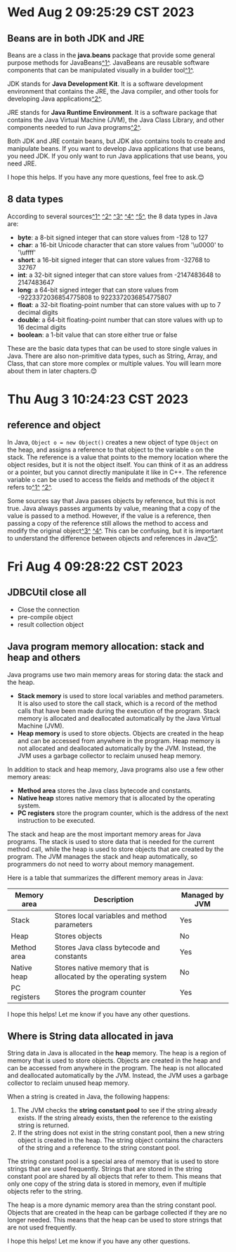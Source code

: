 # Wed Aug 2 09:25:29 CST 2023

## Beans are in both JDK and JRE

[1]: https://docs.oracle.com/en/java/javase/17/docs/api/java.desktop/java/beans/Beans.html "Beans (Java SE 17 & JDK 17) - Oracle"
[2]: https://stackoverflow.com/questions/1906445/what-is-the-difference-between-jdk-and-jre "What is the difference between JDK and JRE? - Stack Overflow"
[3]: https://stackoverflow.com/questions/35689701/adding-jdk-to-netbeans-8-1 "java - Adding JDK to netbeans 8.1 - Stack Overflow"
[4]: https://marketsplash.com/tutorials/java/java-jdk-vs-jre/ "Java Development Kit (JDK) VS Java Runtime Environment (JRE) - MarketSplash"
[5]: https://easycodebook.com/2019/08/download-and-install-java-jdk-and-netbeans-ide/ "Download and Install Java JDK and NetBeans IDE"

Beans are a class in the **java.beans** package that provide some general purpose methods for JavaBeans[^1^][1]. JavaBeans are reusable software components that can be manipulated visually in a builder tool[^1^][1].

JDK stands for **Java Development Kit**. It is a software development environment that contains the JRE, the Java compiler, and other tools for developing Java applications[^2^][2].

JRE stands for **Java Runtime Environment**. It is a software package that contains the Java Virtual Machine (JVM), the Java Class Library, and other components needed to run Java programs[^2^][2].

Both JDK and JRE contain beans, but JDK also contains tools to create and manipulate beans. If you want to develop Java applications that use beans, you need JDK. If you only want to run Java applications that use beans, you need JRE.

I hope this helps. If you have any more questions, feel free to ask.😊

## 8 data types

[1]: https://www.w3schools.com/java/java_data_types.asp "Java Data Types - W3Schools"
[2]: https://www.geeksforgeeks.org/data-types-in-java/ "Java Data Types - GeeksforGeeks"
[3]: https://mathcenter.oxford.emory.edu/site/cs170/variables/ "Variables and the 8 Primitive Data Types - Emory University"
[4]: https://techvidvan.com/tutorials/data-types-in-java/ "Data Types in Java Programming with Implementation Examples"
[5]: https://www.thepoorcoder.com/hackerrank-java-datatypes-solution/ "Hackerrank Java Datatypes Solution - The Poor Coder"

According to several sources[^1^][1] [^2^][2] [^3^][3] [^4^][4] [^5^][5], the 8 data types in Java are:

-   **byte**: a 8-bit signed integer that can store values from -128 to 127
-   **char**: a 16-bit Unicode character that can store values from '\\u0000' to '\\uffff'
-   **short**: a 16-bit signed integer that can store values from -32768 to 32767
-   **int**: a 32-bit signed integer that can store values from -2147483648 to 2147483647
-   **long**: a 64-bit signed integer that can store values from -9223372036854775808 to 9223372036854775807
-   **float**: a 32-bit floating-point number that can store values with up to 7 decimal digits
-   **double**: a 64-bit floating-point number that can store values with up to 16 decimal digits
-   **boolean**: a 1-bit value that can store either true or false

These are the basic data types that can be used to store single values in Java. There are also non-primitive data types, such as String, Array, and Class, that can store more complex or multiple values. You will learn more about them in later chapters.😊

# Thu Aug 3 10:24:23 CST 2023

## reference and object

[1]: https://docs.oracle.com/javase/8/docs/api/java/lang/Object.html "Object (Java Platform SE 8 ) - Oracle"
[2]: https://stackoverflow.com/questions/16504084/what-is-object-reference-variable "java - What is Object Reference Variable? - Stack Overflow"
[3]: https://www.infoworld.com/article/3512039/does-java-pass-by-reference-or-pass-by-value.html "Does Java pass by reference or pass by value? | InfoWorld"
[4]: https://stackoverflow.com/questions/12565037/what-exactly-is-a-reference-in-java "What exactly is a reference in Java? - Stack Overflow"
[5]: https://www.kdgregory.com/index.php?page=java.refobj "Java Reference Objects"

In Java, `Object o = new Object()` creates a new object of type `Object` on the heap, and assigns a reference to that object to the variable `o` on the stack. The reference is a value that points to the memory location where the object resides, but it is not the object itself. You can think of it as an address or a pointer, but you cannot directly manipulate it like in C++. The reference variable `o` can be used to access the fields and methods of the object it refers to[^1^][1] [^2^][2].

Some sources say that Java passes objects by reference, but this is not true. Java always passes arguments by value, meaning that a copy of the value is passed to a method. However, if the value is a reference, then passing a copy of the reference still allows the method to access and modify the original object[^3^][3] [^4^][4]. This can be confusing, but it is important to understand the difference between objects and references in Java[^5^][5].

# Fri Aug 4 09:28:22 CST 2023

## JDBCUtil close all

-   Close the connection
-   pre-compile object
-   result collection object

## Java program memory allocation: stack and heap and others

Java programs use two main memory areas for storing data: the stack and the heap.

-   **Stack memory** is used to store local variables and method parameters. It is also used to store the call stack, which is a record of the method calls that have been made during the execution of the program. Stack memory is allocated and deallocated automatically by the Java Virtual Machine (JVM).
-   **Heap memory** is used to store objects. Objects are created in the heap and can be accessed from anywhere in the program. Heap memory is not allocated and deallocated automatically by the JVM. Instead, the JVM uses a garbage collector to reclaim unused heap memory.

In addition to stack and heap memory, Java programs also use a few other memory areas:

-   **Method area** stores the Java class bytecode and constants.
-   **Native heap** stores native memory that is allocated by the operating system.
-   **PC registers** store the program counter, which is the address of the next instruction to be executed.

The stack and heap are the most important memory areas for Java programs. The stack is used to store data that is needed for the current method call, while the heap is used to store objects that are created by the program. The JVM manages the stack and heap automatically, so programmers do not need to worry about memory management.

Here is a table that summarizes the different memory areas in Java:

| Memory area  | Description                                                    | Managed by JVM |
| ------------ | -------------------------------------------------------------- | -------------- |
| Stack        | Stores local variables and method parameters                   | Yes            |
| Heap         | Stores objects                                                 | No             |
| Method area  | Stores Java class bytecode and constants                       | Yes            |
| Native heap  | Stores native memory that is allocated by the operating system | No             |
| PC registers | Stores the program counter                                     | Yes            |

I hope this helps! Let me know if you have any other questions.

## Where is String data allocated in java

String data in Java is allocated in the **heap** memory. The heap is a region of memory that is used to store objects. Objects are created in the heap and can be accessed from anywhere in the program. The heap is not allocated and deallocated automatically by the JVM. Instead, the JVM uses a garbage collector to reclaim unused heap memory.

When a string is created in Java, the following happens:

1. The JVM checks the **string constant pool** to see if the string already exists. If the string already exists, then the reference to the existing string is returned.
2. If the string does not exist in the string constant pool, then a new string object is created in the heap. The string object contains the characters of the string and a reference to the string constant pool.

The string constant pool is a special area of memory that is used to store strings that are used frequently. Strings that are stored in the string constant pool are shared by all objects that refer to them. This means that only one copy of the string data is stored in memory, even if multiple objects refer to the string.

The heap is a more dynamic memory area than the string constant pool. Objects that are created in the heap can be garbage collected if they are no longer needed. This means that the heap can be used to store strings that are not used frequently.

I hope this helps! Let me know if you have any other questions.
